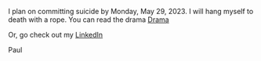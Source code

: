 I plan on committing suicide by Monday, May 29, 2023. I will hang myself 
to death with a rope. You can read the drama 
[Drama](https://twitter.com/HesListeningNow "Drama")


Or, go check out my 
[LinkedIn](https://www.linkedin.com/in/paullowndes/ "LinkedIn")

Paul
